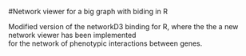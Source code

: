 #Network viewer for a big graph with biding in R

Modified version of the networkD3 binding for R, where the the a new network viewer has been implemented  
for the network of phenotypic interactions between genes.
